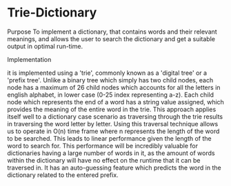 # Trie-Dictionary

Purpose
To implement a dictionary, that contains words and their relevant meanings, and allows the user to search the dictionary and get a suitable output in optimal run-time.

Implementation

it is implemented using a 'trie', commonly known as a 'digital tree' or a 'prefix tree'.
Unlike a binary tree which simply has two child nodes, each node has a maximum of 26 child nodes which accounts for all the letters in english alphabet, in lower case (0-25 index representing a-z).
Each child node which represents the end of a word has a string value assigned, which provides the meaning of the entire word in the trie.
This approach applies itself well to a dictionary case scenario as traversing through the trie results in traversing the word letter by letter.
Using this traversal technique allows us to operate in O(n) time frame where n represents the length of the word to be searched. This leads to linear performance given the length of the word to search for. This performance will be incredibly valuable for dictionaries having a large number of  words in it, as the amount of words within the dictionary will have no effect on the runtime that it can be traversed in.
It has an auto-guessing feature which predicts the word in the dictionary related to the entered prefix.

